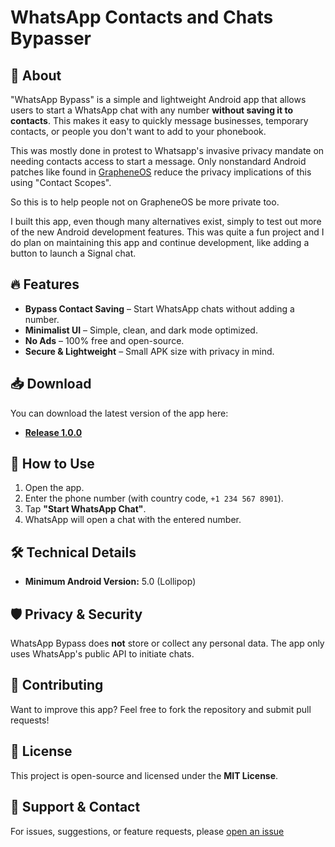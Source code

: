 # WhatsApp Contacts and Chats Bypasser

## 📌 About
"WhatsApp Bypass" is a simple and lightweight Android app that allows users to start a WhatsApp chat with any number **without saving it to contacts**. This makes it easy to quickly message businesses, temporary contacts, or people you don't want to add to your phonebook.

This was mostly done in protest to Whatsapp's invasive privacy mandate on needing contacts access to start a message. Only nonstandard Android patches like found in [GrapheneOS](https://grapheneos.org) reduce the privacy implications of this using "Contact Scopes".

So this is to help people not on GrapheneOS be more private too.

I built this app, even though many alternatives exist, simply to test out more of the new Android development features. This was quite a fun project and I do plan on maintaining this app and continue development, like adding a button to launch a Signal chat.

## 🔥 Features
- **Bypass Contact Saving** – Start WhatsApp chats without adding a number.
- **Minimalist UI** – Simple, clean, and dark mode optimized.
- **No Ads** – 100% free and open-source.
- **Secure & Lightweight** – Small APK size with privacy in mind.

## 📥 Download
You can download the latest version of the app here:
- **[Release 1.0.0](https://github.com/primalbeing/Whatsapp-Contacts-Chats/releases/download/v1.0.0/app-release.apk)**


## 🔧 How to Use
1. Open the app.
2. Enter the phone number (with country code, `+1 234 567 8901`).
3. Tap **"Start WhatsApp Chat"**.
4. WhatsApp will open a chat with the entered number.

## 🛠 Technical Details
- **Minimum Android Version:** 5.0 (Lollipop)

## 🛡️ Privacy & Security
WhatsApp Bypass does **not** store or collect any personal data. The app only uses WhatsApp's public API to initiate chats.

## 🤝 Contributing
Want to improve this app? Feel free to fork the repository and submit pull requests!

## 📜 License
This project is open-source and licensed under the **MIT License**.

## 🌟 Support & Contact
For issues, suggestions, or feature requests, please [open an issue](https://github.com/primalbeing/Whatsapp-Contacts-Chats/issues/new)
